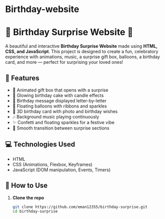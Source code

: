 # Birthday-website
# 🎉 Birthday Surprise Website 🎂

A beautiful and interactive **Birthday Surprise Website** made using **HTML, CSS, and JavaScript**. This project is designed to create a fun, celebratory experience with animations, music, a surprise gift box, balloons, a birthday card, and more — perfect for surprising your loved ones!

## 🌟 Features

- 🎁 Animated gift box that opens with a surprise
- 🎂 Glowing birthday cake with candle effects
- 💌 Birthday message displayed letter-by-letter
- 🎈 Floating balloons with ribbons and sparkles
- 💖 3D birthday card with photo and birthday wishes
- 🎶 Background music playing continuously
- ✨ Confetti and floating sparkles for a festive vibe
- 🔄 Smooth transition between surprise sections

## 💻 Technologies Used

- HTML
- CSS (Animations, Flexbox, Keyframes)
- JavaScript (DOM manipulation, Events, Timers)


## 🚀 How to Use

1. **Clone the repo**
   ```bash
   git clone https://github.com/eman12355/birthday-surprise.git
   cd birthday-surprise

   


